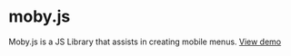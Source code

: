 # moby.js
Moby.js is a JS Library that assists in creating mobile menus. [View demo](https://www.joshuasanger.ca/dev/moby)

